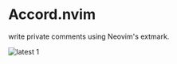 
# Accord.nvim

write private comments using Neovim's extmark.

![latest 1](https://github.com/user-attachments/assets/16326d5c-e078-4be1-8035-84de44706739)

